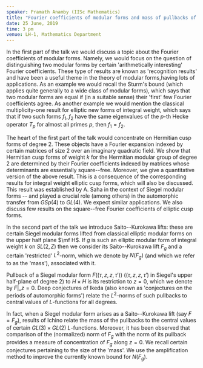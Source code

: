 ```yaml
---
speaker: Pramath Anamby (IISc Mathematics)
title: "Fourier coefficients of modular forms and mass of pullbacks of Saito--Kurokawa lifts"
date: 25 June, 2019
time: 3 pm
venue: LH-1, Mathematics Department
---
```


In the first part of the talk we would discuss a topic about the Fourier coefficients of modular forms. Namely, we would focus on the question of distinguishing two modular forms by certain 'arithmetically interesting' Fourier coefficients. These type of results are known as 'recognition results' and have been a useful theme in the theory of modular forms,having lots of applications. As an example we would recall the Sturm's bound (which applies quite generally to a wide class of modular forms), which says that two modular forms are equal if (in a suitable sense) their 'first' few Fourier coefficients agree. As another  example we would mention the classical multiplicity-one result for elliptic new forms of integral weight, which says that if two such forms $f_1,f_2$ have the same eigenvalues of the $p$-th Hecke operator $T_p$ for almost all primes $p$, then $f_1=f_2$.

The heart of the first part of the talk would concentrate on Hermitian cusp forms of degree $2$. These objects have a Fourier expansion indexed by certain matrices of size $2$ over an imaginary quadratic field. We show that Hermitian cusp forms of weight $k$ for the Hermitian modular group of degree $2$ are determined by their Fourier coefficients indexed by matrices whose determinants are essentially square--free. Moreover, we give a quantitative version of the above result. This is a consequence of the corresponding results for integral weight elliptic cusp forms, which will also be discussed. This result was established by A. Saha in the context of Siegel modular forms -- and played a crucial role (among others) in the automorphic transfer from $GSp(4)$ to $GL(4)$. We expect similar applications. We also discuss few results on the square--free Fourier coefficients of elliptic cusp forms.

In the second part of the talk we introduce Saito--Kurokawa lifts: these are certain Siegel modular forms lifted from classical elliptic modular forms on the upper half plane $\mf H$. If $g$ is such an elliptic modular form of integral weight $k$ on $SL(2, Z)$ then we consider its Saito--Kurokawa lift $F_g$ and a certain 'restricted' $L^2$-norm, which we denote by $N(F_g)$ (and which we refer to as the 'mass'), associated with it.

Pullback of a Siegel modular form $F((\tau,z,z,\tau'))$ ($(\tau,z,z,\tau')$ in Siegel's upper half-plane of degree 2) to $H \times H$ is its restriction to $z=0$, which we denote by $F|\_{z=0}$. Deep conjectures of Ikeda (also known as 'conjectures on the periods of automorphic forms') relate the $L^2$-norms of such pullbacks to central values of $L$-functions for all degrees.

In fact, when a Siegel modular form arises as a Saito--Kurokawa lift (say $F=F_g$), results of Ichino relate the mass of the pullbacks to the central values of certain $GL(3) \times GL(2)$ $L$-functions. Moreover, it has been observed that comparison of the (normalized) norm of $F_g$ with the norm of its pullback provides a measure of concentration of $F_g$ along $z=0$. We recall certain conjectures pertaining to the size of the 'mass'. We use the amplification method to improve the currently known bound for $N(F_g)$.
